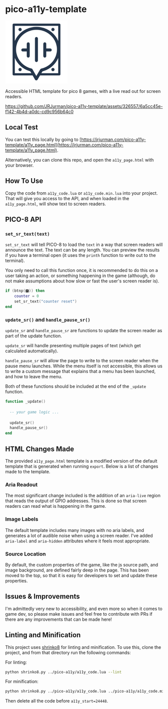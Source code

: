 # pico-a11y-template

<img src="./logo.png" width="200px" alt="pico-a11y-template logo, minimalistic icon of a speech bubble with sound waves inside">

Accessible HTML template for pico 8 games, with a live read out for screen readers.

https://github.com/JRJurman/pico-a11y-template/assets/326557/6a5cc45e-f142-4b4d-a0dc-cd9c956b64c0

## Local Test
You can test this locally by going to
[https://jrjurman.com/pico-a11y-template/a11y_page.html](https://jrjurman.com/pico-a11y-template/a11y_page.html).

Alternatively, you can clone this repo, and open the `a11y_page.html` with your browser.

## How To Use
Copy the code from `a11y_code.lua` or `a11y_code.min.lua` into your project. That will give you access to the API, and when loaded in the `a11y_page.html`, will show text to screen readers.

## PICO-8 API

### `set_sr_text(text)`
`set_sr_text` will tell PICO-8 to load the `text` in a way that screen readers will announce the text.
The text can be any length. You can preview the results if you have a terminal open (it uses the `printh` function to write out to the terminal).

You only need to call this function once, it is recommended to do this on a user taking an action, or something happening in the game (although, do not make assumptions about how slow or fast the user's screen reader is).

```lua
if (btnp(🅾️)) then
    counter = 0
    set_sr_text("counter reset")
end
```

### `update_sr()` and `handle_pause_sr()`
`update_sr` and `handle_pause_sr` are functions to update the screen reader as part of the update function.

`update_sr` will handle presenting multiple pages of text (which get calculated automatically).

`handle_pause_sr` will allow the page to write to the screen reader when the pause menu launches. While the menu itself is not accessible, this allows us to write a custom message that explains that a menu has been launched, and how to leave the menu.

Both of these functions should be included at the end of the `_update` function.

```lua
function _update()

  -- your game logic ...

  update_sr()
  handle_pause_sr()
end
```

## HTML Changes Made
The provided `a11y_page.html` template is a modified version of the default
template that is generated when running `export`. Below is a list of changes
made to the template.

### Aria Readout
The most significant change included is the addition of an `aria-live` region
that reads the output of GPIO addresses. This is done so that screen readers
can read what is happening in the game.

### Image Labels
The default template includes many images with no aria labels, and generates a
lot of audible noise when using a screen reader. I've added `aria-label` and
`aria-hidden` attributes where it feels most appropriate.

### Source Location
By default, the custom properties of the game, like the js source path, and
image background, are defined fairly deep in the page. This has been moved to
the top, so that it is easy for developers to set and update these properties.

## Issues & Improvements
I'm admittedly very new to accessibility, and even more so when it comes to
game dev, so please make issues and feel free to contribute with PRs if there
are any improvements that can be made here!

## Linting and Minification

This project uses [shrinko8](https://github.com/thisismypassport/shrinko8) for linting and minification.
To use this, clone the project, and from that directory run the following commands:

For linting:
```sh
python shrinko8.py ../pico-a11y/a11y_code.lua --lint
```

For minification:
```sh
python shrinko8.py ../pico-a11y/a11y_code.lua ../pico-a11y/a11y_code.min.lua --minify-safe-only --no-minify-rename
```

Then delete all the code before `a11y_start=24448`.
